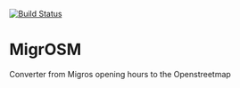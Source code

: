 [![Build Status](https://travis-ci.org/coffeemakr/migrosm.svg?branch=master)](https://travis-ci.org/coffeemakr/migrosm)

# MigrOSM
Converter from Migros opening hours to the Openstreetmap

